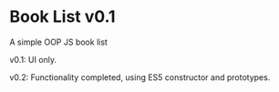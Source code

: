 # Book List v0.1
A simple OOP JS book list

v0.1: UI only.

v0.2: Functionality completed, using ES5 constructor and prototypes.
